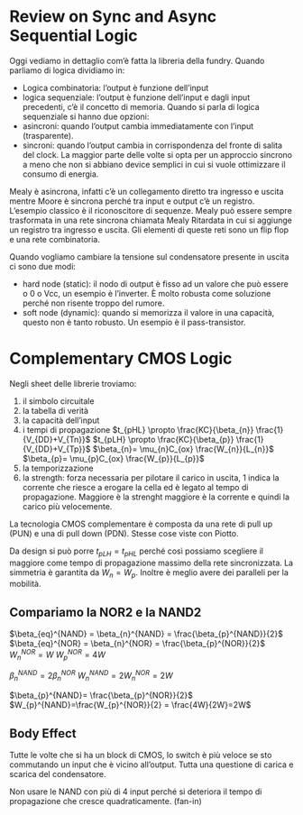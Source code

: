 # Review on Sync and Async Sequential Logic
Oggi vediamo in dettaglio com’è fatta la libreria della fundry.
Quando parliamo di logica dividiamo in:
- Logica combinatoria: l’output è funzione dell’input
- logica sequenziale: l’output è funzione dell’input e dagli input precedenti, c’è il concetto di memoria.
Quando si parla di logica sequenziale si hanno due opzioni:
- asincroni: quando l’output cambia immediatamente con l’input (trasparente).
- sincroni: quando l’output cambia in corrispondenza del fronte di salita del clock.
La maggior parte delle volte si opta per un approccio sincrono a meno che non si abbiano device semplici in cui si vuole ottimizzare il consumo di energia.

Mealy è asincrona, infatti c’è un collegamento diretto tra ingresso e uscita mentre Moore è sincrona perché tra input e output c’è un registro.
L’esempio classico è il riconoscitore di sequenze. 
Mealy può essere sempre trasformata in una rete sincrona chiamata Mealy Ritardata in cui si aggiunge un registro tra ingresso e uscita.
Gli elementi di queste reti sono un flip flop e una rete combinatoria. 

Quando vogliamo cambiare la tensione sul condensatore presente in uscita ci sono due modi: 
- hard node (static): il nodo di output è fisso ad un valore che può essere o 0 o Vcc, un esempio è l’inverter. È molto robusta come soluzione perché non risente troppo del rumore. 
- soft node (dynamic): quando si memorizza il valore in una capacità, questo non è tanto robusto. Un esempio è il pass-transistor. 

# Complementary CMOS Logic

Negli sheet delle librerie troviamo:
1. il simbolo circuitale
2. la tabella di verità
3. la capacità dell’input
4. i tempi di propagazione 
	$t_{pHL} \propto \frac{KC}{\beta_{n}} \frac{1}{V_{DD}+V_{Tn}}$ 
	$t_{pLH} \propto \frac{KC}{\beta_{p}} \frac{1}{V_{DD}+V_{Tp}}$
	$\beta_{n}= \mu_{n}C_{ox} \frac{W_{n}}{L_{n}}$
	$\beta_{p}= \mu_{p}C_{ox} \frac{W_{p}}{L_{p}}$
5. la temporizzazione
6. la strength: forza necessaria per pilotare il carico in uscita, 1 indica la corrente che riesce a erogare la cella ed è legato al tempo di propagazione. Maggiore è la strenght maggiore è la corrente e quindi la carico più velocemente. 

La tecnologia CMOS complementare è composta da una rete di pull up (PUN) e una di pull down (PDN). Stesse cose viste con Piotto.

Da design si può porre $t_{pLH} = t_{pHL}$ perché così possiamo scegliere il maggiore come tempo di propagazione massimo della rete sincronizzata.
La simmetria è garantita da $W_{n}= W_{p}$.
Inoltre è meglio avere dei paralleli per la mobilità.

## Compariamo la NOR2 e la NAND2

$\beta_{eq}^{NAND} = \beta_{n}^{NAND} = \frac{\beta_{p}^{NAND}}{2}$
$\beta_{eq}^{NOR} = \beta_{n}^{NOR} = \frac{\beta_{p}^{NOR}}{2}$
$W_{n}^{NOR}= W$
$W_{p}^{NOR} = 4W$

$\beta_{n}^{NAND}= 2\beta_{n}^{NOR}$
$W_{n}^{NAND}=2W_{n}^{NOR} = 2W$

$\beta_{p}^{NAND}= \frac{\beta_{p}^{NOR}}{2}$
$W_{p}^{NAND}=\frac{W_{p}^{NOR}}{2} = \frac{4W}{2W}=2W$

## Body Effect

Tutte le volte che si ha un block di CMOS, lo switch è più veloce se sto commutando un input che è vicino all’output. Tutta una questione di carica e scarica del condensatore.

Non usare le NAND con più di 4 input perché si deteriora il tempo di propagazione che cresce quadraticamente. (fan-in)

